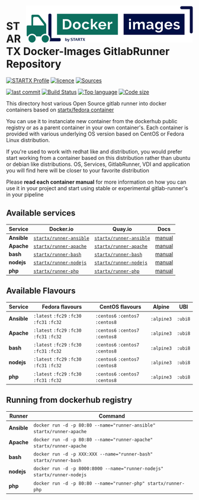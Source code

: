 <img align="right" src="https://raw.githubusercontent.com/startxfr/docker-images/master/travis/logo-small.svg?sanitize=true">

# STARTX Docker-Images GitlabRunner Repository

[![STARTX Profile](https://img.shields.io/badge/provider-startx-green.svg)](https://github.com/startxfr) [![licence](https://img.shields.io/github/license/startxfr/docker-images.svg)](https://github.com/startxfr/docker-images) [![Sources](https://img.shields.io/badge/startxfr-docker--images-blue.svg)](https://github.com/startxfr/docker-images/tree/master/)

[![last commit](https://img.shields.io/github/last-commit/startxfr/docker-images.svg)](https://github.com/startxfr/docker-images) [![Build Status](https://travis-ci.org/startxfr/docker-images.svg?branch=master)](https://travis-ci.org/startxfr/docker-images) [![Top language](https://img.shields.io/github/languages/count/startxfr/docker-images)](https://github.com/startxfr/docker-images) [![Code size](https://img.shields.io/github/languages/code-size/startxfr/docker-images)](https://github.com/startxfr/docker-images)

This directory host various Open Source gitlab runner into docker containers based on [startx/fedora container](https://hub.docker.com/r/startx/fedora)

You can use it to instanciate new container from the dockerhub public registry
or as a parent container in your own container's.
Each container is provided with various underlying OS version based on CentOS or
Fedora Linux distribution.

If you're used to work with redhat like and distribution, you would prefer start working
from a container based on this distribution rather than ubuntu or debian like distributions.
OS, Services, GitlabRunner, VDI and application you will find here will be closer to your favorite distribution

Please **read each container manual** for more information on how you can use it in
your project and start using stable or experimental gitlab-runner's in your pipeline

## Available services

| Service     | Docker.io                                                                 | Quay.io                                                                     | Docs                        |
| ----------- | ------------------------------------------------------------------------- | --------------------------------------------------------------------------- | --------------------------- |
| **Ansible** | [`startx/runner-ansible`](https://hub.docker.com/r/startx/runner-ansible) | [`startx/runner-ansible`](https://quay.io/repository/startx/runner-ansible) | [manual](ansible/README.md) |
| **Apache**  | [`startx/runner-apache`](https://hub.docker.com/r/startx/runner-apache)   | [`startx/runner-apache`](https://quay.io/repository/startx/runner-apache)   | [manual](apache/README.md)  |
| **bash**    | [`startx/runner-bash`](https://hub.docker.com/r/startx/runner-bash)       | [`startx/runner-bash`](https://quay.io/repository/startx/runner-bash)       | [manual](bash/README.md)    |
| **nodejs**  | [`startx/runner-nodejs`](https://hub.docker.com/r/startx/runner-nodejs)   | [`startx/runner-nodejs`](https://quay.io/repository/startx/runner-nodejs)   | [manual](nodejs/README.md)  |
| **php**     | [`startx/runner-php`](https://hub.docker.com/r/startx/runner-php)         | [`startx/runner-php`](https://quay.io/repository/startx/runner-php)         | [manual](php/README.md)     |

## Available Flavours

| Service     | Fedora flavours                           | CentOS flavours                  | Alpine     | UBI     |
| ----------- | ----------------------------------------- | -------------------------------- | ---------- | ------- |
| **Ansible** | `:latest` `:fc29` `:fc30` `:fc31` `:fc32` | `:centos6` `:centos7` `:centos8` | `:alpine3` | `:ubi8` |
| **Apache**  | `:latest` `:fc29` `:fc30` `:fc31` `:fc32` | `:centos6` `:centos7` `:centos8` | `:alpine3` | `:ubi8` |
| **bash**    | `:latest` `:fc29` `:fc30` `:fc31` `:fc32` | `:centos6` `:centos7` `:centos8` | `:alpine3` | `:ubi8` |
| **nodejs**  | `:latest` `:fc29` `:fc30` `:fc31` `:fc32` | `:centos6` `:centos7` `:centos8` | `:alpine3` | `:ubi8` |
| **php**     | `:latest` `:fc29` `:fc30` `:fc31` `:fc32` | `:centos6` `:centos7` `:centos8` | `:alpine3` | `:ubi8` |

## Running from dockerhub registry

| Runner      | Command                                                                  |
| ----------- | ------------------------------------------------------------------------ |
| **Ansible** | `docker run -d -p 80:80 --name="runner-ansible" startx/runner-apache`    |
| **Apache**  | `docker run -d -p 80:80 --name="runner-apache" startx/runner-apache`     |
| **bash**    | `docker run -d -p XXX:XXX --name="runner-bash" startx/runner-bash`       |
| **nodejs**  | `docker run -d -p 8000:8000 --name="runner-nodejs" startx/runner-nodejs` |
| **php**     | `docker run -d -p 80:80 --name="runner-php" startx/runner-php`           |
